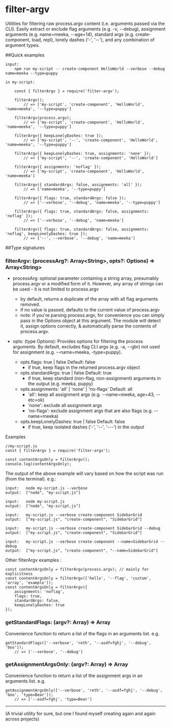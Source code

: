 # filter-argv
Utilities for filtering raw process.argv content (i.e. arguments passed via the CLI). Easily extract or exclude flag arguments (e.g. -v, --debug), assignment arguments (e.g. name=meeka, --age=14), standard args (e.g. create-component, load, repl), lonely dashes ('-', '--'), and any combination of argument types.

##Quick examples

    input:
        npm run my-script -- create-component HelloWorld --verbose --debug name=meeka --type=puppy

    in my-script:

        const { filterArgv } = require('filter-argv');

        filterArgv();
            // => ['my-script', 'create-component', 'HelloWorld', 'name=meeka', '--type=puppy']

        filterArgv(process.argv);
            // => ['my-script', 'create-component', 'HelloWorld', 'name=meeka', '--type=puppy']

        filterArgv({ keepLonelyDashes: true });
            // => ['my-script', '--', 'create-component', 'HelloWorld', 'name=meeka', '--type=puppy']

        filterArgv({ keepLonelyDashes: true, assignments: 'none' });
            // => ['my-script', '--', 'create-component', 'HelloWorld']

        filterArgv({ assignments: 'noflag' });
            // => ['my-script', 'create-component', 'HelloWorld', 'name=meeka']

        filterArgv({ standardArgs: false, assignments: 'all' });
            // => ['name=meeka', '--type=puppy']

        filterArgv({ flags: true, standardArgs: false });
            // => ['--verbose', '--debug', 'name=meeka', '--type=puppy']

        filterArgv({ flags: true, standardArgs: false, assignments: 'noflag' });
            // => ['--verbose', '--debug', 'name=meeka']

        filterArgv({ flags: true, standardArgs: false, assignments: 'noflag', keepLonelyDashes: true });
            // => ['--', --verbose', '--debug', 'name=meeka']


##Type signatures

### filterArgv: (processArg?: Array\<String\>, opts?: Options) => Array\<String\>

*   processArg: optional parameter containing a string array, presumably process.argv or a modified form of it. However, any array of strings can be used - it is not limited to process.argv
    *   by default, returns a duplicate of the array with all flag arguments removed.
    *   if no value is passed, defaults to the current value of process.argv
    *   note: if you're parsing process.argv, for convenience you can simply pass in the Options object at this argument. The module will detect it, assign options correctly, & automatically parse the contents of process.argv.

*   opts: (type Options): Provides options for filtering the process arguments.  By default, excludes flag CLI args (e.g. -a, --gbr) not used for assignment (e.g. --name=meeka, -type=puppy).
    *   opts.flags: true | false                          Default: false
        *   if true, keep flags in the returned process.argv object
    *   opts.standardArgs: true | false                   Default: true
        *   if true, keep standard (non-flag, non-assignment) arguments in the output (e.g. meeka, puppy)
    *   opts.assignments: 'all' | 'none' | 'no-flags'     Default: all
        *   'all': keep all assignment args (e.g. --name=meeka, age=43, --etc=ok)
        *   'none': exclude all assignment args
        *   'no-flags': exclude assignment args that are also flags (e.g. --name=meeka)
    *   opts.keepLonelyDashes: true | false               Default: false
        *   if true, keep isolated dashes ('-', '--', '---') in the output


Examples

    //my-script.js
    const { filterArgv } = require('filter-argv');

    const contentArgsOnly = filterArgv();
    console.log(contentArgsOnly);

The output of the above example will vary based on how the script was run (from the terminal). e.g.:

    input:   node my-script.js --verbose
    output:  ["node", "my-script.js"]

    input:   node my-script.js
    output:  ["node", "my-script.js"]

    input:   my-script.js --verbose create-component SidebarGrid
    output:  ["my-script.js", "create-component", "SidebarGrid"]
 
    input:   my-script.js --verbose create-component SidebarGrid --debug
    output:  ["my-script.js", "create-component", "SidebarGrid"]

    input:   my-script.js --verbose create-component --name=SidebarGrid --debug
    output:  ["my-script.js", "create-component", "--name=SidebarGrid"]

Other filterArgv examples :

    const contentArgsOnly = filterArgv(process.argv); // mainly for explicitness
    const contentArgsOnly = filterArgv(['hello', '--flag', 'custom', 'array', 'example']); 
    const contentArgsOnly = filterArgv({
        assignments: 'noflag',
        flags: true,
        standardArgs: false,
        keepLonelyDashes: true
    }); 


### getStandardFlags: (argv?: Array<String>) => Array<String>
Convenience function to return a list of the flags in an arguments list. e.g.

    getStandardFlags(['--verbose', 'reth', '--asdf=fghj', '--debug', 'boo']);
        // => ['--verbose', '--debug']


### getAssignmentArgsOnly: (argv?: Array<String>) => Array<String>
Convenience function to return a list of the assignment args in an arguments list. e.g.

    getAssignmentArgsOnly(['--verbose', 'reth', '--asdf=fghj', '--debug', 'boo', 'type=Bear']);
        // => ['--asdf=fghj', 'type=Bear']



----

(A trivial utility for sure, but one I found myself creating again and again across projects)
